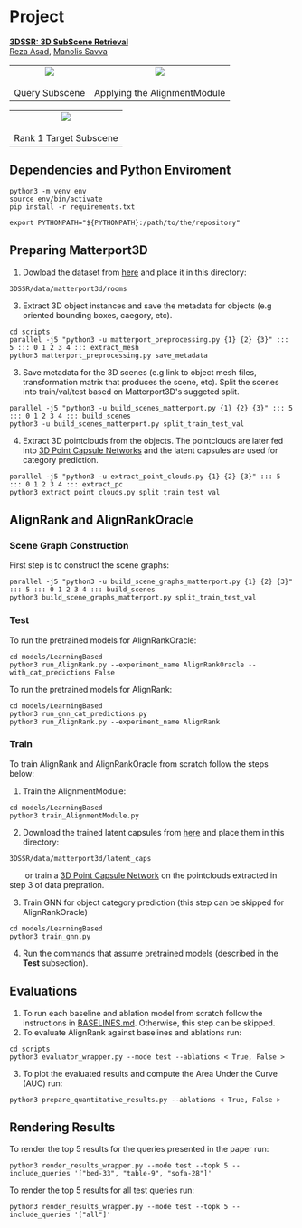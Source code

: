 # Project

**[3DSSR: 3D SubScene Retrieval][1]**  
[Reza Asad][RA], [Manolis Savva][MS]

<table width="500" border="0" cellpadding="5">
<tr>

<td align="center" valign="center">
<img src="https://github.com/reza-asad/reza-asad.github.io/blob/master/_publications/query_top_view.gif" />
<br />
<br />
 Query Subscene
</td>


<td align="center" valign="center">
<img src="https://github.com/reza-asad/reza-asad.github.io/blob/master/_publications/rank1_alignment.gif" />
<br />
<br />
 Applying the AlignmentModule
</td>

</tr>
</table>

<table width="1000" border="0" cellpadding="5">
<tr>

<td align="center" valign="center">
<img src="https://github.com/reza-asad/reza-asad.github.io/blob/master/_publications/rank1_final.gif" />
<br />
<br />
 Rank 1 Target Subscene
</td>
 
</tr>
 </table>
 
## Dependencies and Python Enviroment
```
python3 -m venv env
source env/bin/activate
pip install -r requirements.txt

export PYTHONPATH="${PYTHONPATH}:/path/to/the/repository"
```

## Preparing Matterport3D
1. Dowload the dataset from [here][1] and place it in this directory:
```
3DSSR/data/matterport3d/rooms
```
3. Extract 3D object instances and save the metadata for objects (e.g oriented bounding boxes, caegory, etc).
```
cd scripts
parallel -j5 "python3 -u matterport_preprocessing.py {1} {2} {3}" ::: 5 ::: 0 1 2 3 4 ::: extract_mesh
python3 matterport_preprocessing.py save_metadata
```
3. Save metadata for the 3D scenes (e.g link to object mesh files, transformation matrix that produces the scene, etc). Split the scenes into train/val/test based on Matterport3D's suggeted split.
```
parallel -j5 "python3 -u build_scenes_matterport.py {1} {2} {3}" ::: 5 ::: 0 1 2 3 4 ::: build_scenes
python3 -u build_scenes_matterport.py split_train_test_val
```
4. Extract 3D pointclouds from the objects. The pointclouds are later fed into [3D Point Capsule Networks][2] and the latent capsules are used for category prediction.
```
parallel -j5 "python3 -u extract_point_clouds.py {1} {2} {3}" ::: 5 ::: 0 1 2 3 4 ::: extract_pc
python3 extract_point_clouds.py split_train_test_val
```

## AlignRank and AlignRankOracle
### Scene Graph Construction
First step is to construct the scene graphs:
```
parallel -j5 "python3 -u build_scene_graphs_matterport.py {1} {2} {3}" ::: 5 ::: 0 1 2 3 4 ::: build_scenes
python3 build_scene_graphs_matterport.py split_train_test_val
```
### Test
To run the pretrained models for AlignRankOracle:
```
cd models/LearningBased
python3 run_AlignRank.py --experiment_name AlignRankOracle --with_cat_predictions False
```
To run the pretrained models for AlignRank:
```
cd models/LearningBased
python3 run_gnn_cat_predictions.py
python3 run_AlignRank.py --experiment_name AlignRank
```
### Train
To train AlignRank and AlignRankOracle from scratch follow the steps below:

1. Train the AlignmentModule:
```
cd models/LearningBased
python3 train_AlignmentModule.py 
```
2. Download the trained latent capsules from [here][1] and place them in this directory:
 ```
 3DSSR/data/matterport3d/latent_caps
 ```
 &nbsp;&nbsp;&nbsp;&nbsp;&nbsp;&nbsp;&nbsp;or train a [3D Point Capsule Network][2] on the pointclouds extracted in step 3 of data prepration.
 
3. Train GNN for object category prediction (this step can be skipped for AlignRankOracle)
```
cd models/LearningBased
python3 train_gnn.py
```
4. Run the commands that assume pretrained models (described in the **Test** subsection).


## Evaluations
1. To run each baseline and ablation model from scratch follow the instructions in [BASELINES.md](BASELINES.md). Otherwise, this step can be skipped. 
2. To evaluate AlignRank against baselines and ablations run:
```
cd scripts
python3 evaluator_wrapper.py --mode test --ablations < True, False >
```
3. To plot the evaluated results and compute the Area Under the Curve (AUC) run:
```
python3 prepare_quantitative_results.py --ablations < True, False >
```
## Rendering Results
To render the top 5 results for the queries presented in the paper run:
```
python3 render_results_wrapper.py --mode test --topk 5 --include_queries '["bed-33", "table-9", "sofa-28"]'
```
To render the top 5 results for all test queries run:
```
python3 render_results_wrapper.py --mode test --topk 5 --include_queries '["all"]'
```

[1]: https://github.com/reza-asad/3DSSR
[2]: https://github.com/yongheng1991/3D-point-capsule-networks
[RA]: https://reza-asad.github.io/
[MS]: https://msavva.github.io/
